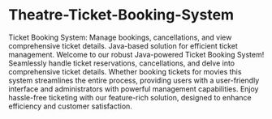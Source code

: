 # Theatre-Ticket-Booking-System
Ticket Booking System: Manage bookings, cancellations, and view comprehensive ticket details. Java-based solution for efficient ticket management.
Welcome to our robust Java-powered Ticket Booking System! Seamlessly handle ticket reservations, cancellations, and delve into comprehensive ticket details. Whether booking tickets for movies this system streamlines the entire process, providing users with a user-friendly interface and administrators with powerful management capabilities. Enjoy hassle-free ticketing with our feature-rich solution, designed to enhance efficiency and customer satisfaction.

